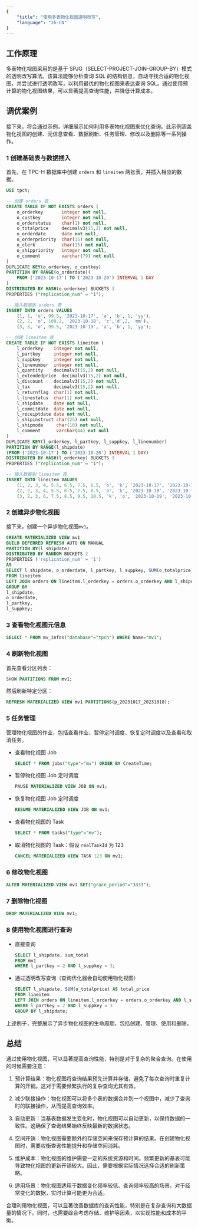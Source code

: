```yaml
---
{
    "title": "使用多表物化视图透明改写",
    "language": "zh-CN"
}
---
```


<!-- 
Licensed to the Apache Software Foundation (ASF) under one
or more contributor license agreements.  See the NOTICE file
distributed with this work for additional information
regarding copyright ownership.  The ASF licenses this file
to you under the Apache License, Version 2.0 (the
"License"); you may not use this file except in compliance
with the License.  You may obtain a copy of the License at

  http://www.apache.org/licenses/LICENSE-2.0

Unless required by applicable law or agreed to in writing,
software distributed under the License is distributed on an
"AS IS" BASIS, WITHOUT WARRANTIES OR CONDITIONS OF ANY
KIND, either express or implied.  See the License for the
specific language governing permissions and limitations
under the License.
-->

## 工作原理

多表物化视图采用的是基于 SPJG（SELECT-PROJECT-JOIN-GROUP-BY）模式的透明改写算法。该算法能够分析查询 SQL 的结构信息，自动寻找合适的物化视图，并尝试进行透明改写，以利用最优的物化视图来表达查询 SQL。通过使用预计算的物化视图结果，可以显著提高查询性能，并降低计算成本。

## 调优案例

接下来，将会通过示例，详细展示如何利用多表物化视图来优化查询。此示例涵盖物化视图的创建、元信息查看、数据刷新、任务管理、修改以及删除等一系列操作。

### 1 创建基础表与数据插入

首先，在 TPC-H 数据库中创建 `orders` 和 `lineitem` 两张表，并插入相应的数据。

```sql
USE tpch;

-- 创建 orders 表
CREATE TABLE IF NOT EXISTS orders (
    o_orderkey       integer not null,
    o_custkey        integer not null,
    o_orderstatus    char(1) not null,
    o_totalprice     decimalv3(15,2) not null,
    o_orderdate      date not null,
    o_orderpriority  char(15) not null,
    o_clerk          char(15) not null,
    o_shippriority   integer not null,
    o_comment        varchar(79) not null
)
DUPLICATE KEY(o_orderkey, o_custkey)
PARTITION BY RANGE(o_orderdate)(
    FROM ('2023-10-17') TO ('2023-10-20') INTERVAL 1 DAY
)
DISTRIBUTED BY HASH(o_orderkey) BUCKETS 3
PROPERTIES ("replication_num" = "1");

-- 插入数据到 orders 表
INSERT INTO orders VALUES
    (1, 1, 'o', 99.5, '2023-10-17', 'a', 'b', 1, 'yy'),
    (2, 2, 'o', 109.2, '2023-10-18', 'c','d',2, 'mm'),
    (3, 3, 'o', 99.5, '2023-10-19', 'a', 'b', 1, 'yy');

-- 创建 lineitem 表
CREATE TABLE IF NOT EXISTS lineitem (
    l_orderkey    integer not null,
    l_partkey     integer not null,
    l_suppkey     integer not null,
    l_linenumber  integer not null,
    l_quantity    decimalv3(15,2) not null,
    l_extendedprice  decimalv3(15,2) not null,
    l_discount    decimalv3(15,2) not null,
    l_tax         decimalv3(15,2) not null,
    l_returnflag  char(1) not null,
    l_linestatus  char(1) not null,
    l_shipdate    date not null,
    l_commitdate  date not null,
    l_receiptdate date not null,
    l_shipinstruct char(25) not null,
    l_shipmode     char(10) not null,
    l_comment      varchar(44) not null
)
DUPLICATE KEY(l_orderkey, l_partkey, l_suppkey, l_linenumber)
PARTITION BY RANGE(l_shipdate)
(FROM ('2023-10-17') TO ('2023-10-20') INTERVAL 1 DAY)
DISTRIBUTED BY HASH(l_orderkey) BUCKETS 3
PROPERTIES ("replication_num" = "1");

-- 插入数据到 lineitem 表
INSERT INTO lineitem VALUES
    (1, 2, 3, 4, 5.5, 6.5, 7.5, 8.5, 'o', 'k', '2023-10-17', '2023-10-17', '2023-10-17', 'a', 'b', 'yyyyyyyyy'),
    (2, 2, 3, 4, 5.5, 6.5, 7.5, 8.5, 'o', 'k', '2023-10-18', '2023-10-18', '2023-10-18', 'a', 'b', 'yyyyyyyyy'),
    (3, 2, 3, 6, 7.5, 8.5, 9.5, 10.5, 'k', 'o', '2023-10-19', '2023-10-19', '2023-10-19', 'c', 'd', 'xxxxxxxxx');
```

### 2 创建异步物化视图

接下来，创建一个异步物化视图`mv1`。

```sql
CREATE MATERIALIZED VIEW mv1   
BUILD DEFERRED REFRESH AUTO ON MANUAL  
PARTITION BY(l_shipdate)  
DISTRIBUTED BY RANDOM BUCKETS 2  
PROPERTIES ('replication_num' = '1')   
AS   
SELECT l_shipdate, o_orderdate, l_partkey, l_suppkey, SUM(o_totalprice) AS sum_total  
FROM lineitem  
LEFT JOIN orders ON lineitem.l_orderkey = orders.o_orderkey AND l_shipdate = o_orderdate  
GROUP BY  
l_shipdate,  
o_orderdate,  
l_partkey,  
l_suppkey;
```

### 3 查看物化视图元信息

```sql
SELECT * FROM mv_infos("database"="tpch") WHERE Name="mv1";
```

### 4 刷新物化视图

首先查看分区列表：

```sql
SHOW PARTITIONS FROM mv1;
```

然后刷新特定分区：

```sql
REFRESH MATERIALIZED VIEW mv1 PARTITIONS(p_20231017_20231018);
```

### 5 任务管理

管理物化视图的作业，包括查看作业、暂停定时调度、恢复定时调度以及查看和取消任务。

- 查看物化视图 Job

    ```sql
    SELECT * FROM jobs("type"="mv") ORDER BY CreateTime;
    ```

- 暂停物化视图 Job 定时调度

    ```sql
    PAUSE MATERIALIZED VIEW JOB ON mv1;
    ```

- 恢复物化视图 Job 定时调度

    ```sql
    RESUME MATERIALIZED VIEW JOB ON mv1;
    ```

- 查看物化视图的 Task

    ```sql
    SELECT * FROM tasks("type"="mv");
    ```

- 取消物化视图的 Task：假设 `realTaskId` 为 123

    ```sql
    CANCEL MATERIALIZED VIEW TASK 123 ON mv1;
    ```

### 6 修改物化视图

```sql
ALTER MATERIALIZED VIEW mv1 SET("grace_period"="3333");
```

### 7 删除物化视图

```sql
DROP MATERIALIZED VIEW mv1;
```

### 8 使用物化视图进行查询

- 直接查询

    ```sql
    SELECT l_shipdate, sum_total 
    FROM mv1 
    WHERE l_partkey = 2 AND l_suppkey = 3;
    ```

- 通过透明改写查询（查询优化器会自动使用物化视图）

    ```sql
    SELECT l_shipdate, SUM(o_totalprice) AS total_price
    FROM lineitem
    LEFT JOIN orders ON lineitem.l_orderkey = orders.o_orderkey AND l_shipdate = o_orderdate
    WHERE l_partkey = 2 AND l_suppkey = 3
    GROUP BY l_shipdate;
    ```

上述例子，完整展示了异步物化视图的生命周期，包括创建、管理、使用和删除。

## 总结

通过使用物化视图，可以显著提高查询性能，特别是对于复杂的聚合查询。在使用的时候需要注意：

1. 预计算结果：物化视图将查询结果预先计算并存储，避免了每次查询时重复计算的开销。这对于需要频繁执行的复杂查询尤其有效。

2. 减少联接操作：物化视图可以将多个表的数据合并到一个视图中，减少了查询时的联接操作，从而提高查询效率。

3. 自动更新：当基表数据发生变化时，物化视图可以自动更新，以保持数据的一致性。这确保了查询结果始终反映最新的数据状态。

4. 空间开销：物化视图需要额外的存储空间来保存预计算的结果。在创建物化视图时，需要权衡查询性能提升和存储空间消耗。

5. 维护成本：物化视图的维护需要一定的系统资源和时间。频繁更新的基表可能导致物化视图的更新开销较大。因此，需要根据实际情况选择合适的刷新策略。

6. 适用场景：物化视图适用于数据变化频率较低、查询频率较高的场景。对于经常变化的数据，实时计算可能更为合适。

合理利用物化视图，可以显著改善数据库的查询性能，特别是在复杂查询和大数据量的情况下。同时，也需要综合考虑存储、维护等因素，以实现性能和成本的平衡。
